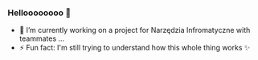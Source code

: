 ### Helloooooooo 👋
- 🔭 I’m currently working on a project for Narzędzia Infromatyczne with teammates ...
- ⚡ Fun fact: I'm still trying to understand how this whole thing works ✨ 


